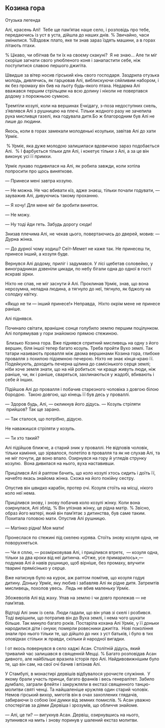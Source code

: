 ## Козина гора

Отузька легенда

Алі, красень Алі!
 Тебе ще пам’ятає наше село, і розповідь про тебе, передаючись із уст в уста, дійшла до наших днів.
% Звичайно, часи змінилися.
%Вздовж плато, яке ти знав зараз їздять машини, а в горах літають птахи.

% Цікаво, чи обігнав би ти їх на своєму скакуні?
 Я не знаю...
Але ти міг скоріше загнати свого улюбленого коня і занапастити себе, ніж поступитися славою першого джигіта.

Швидше за вітер носив гірський кінь свого господаря.
Заздрила отузька молодь, дивлячись, як гарцював Алі, виблискуючи сяйливим набором, і як без промаху він бив на льоту будь-якого птаха. Недарма Алі вважався першим стрільцем на всю долину і ніколи не повертався додому з порожньою сумкою.

Тремтіли козулі, коли на вершинах Ечкідагу, з-поза недоступних скель, з’являвся Алі з рушницею на плечі.
Тільки жодного разу не зачепила рука мисливця газелі, яка годувала дитя.Бо ж благородним був Алі не лише до людини.

Якось, коли в горах замекали молоденькі козульки, завітав Алі до хати Урміє.

 % Урміє, яка дуже молодою залишиласи вдовичкою зараз подобається Алі.
 % І фарбується тільки для Алі, і кокетує тільки з Алі, а за це він виконує усі її примхи.

Урміє лукаво подивилася на Алі, як робила завжди, коли хотіла попросити про щось виняткове.

— Принеси мені завтра козулю.

— Не можна.
Не час вбивати кіз, адже знаєш, тільки почали годувати, — зауважив Алі, дивуючись такому проханню.

— Я хочу!
Для мене міг би зробити виняток.

— Не можу.

— Ну тоді йди геть.
Забудь дорогу сюди!

Знизав плечима Алі, не чекав цього, повертаючись до дверей, мовив: — Дурна жінка.

— До дурної чому ходиш?
Сеїт-Мемет не каже так.
Не принесеш ти, принесе інший, а козуля буде.

Вернувся Алі додому, приліг і задумався.
У лісі щебетав соловейко, у виноградниках дзвеніли цикади, по небу бігали одна до одної в гості яскраві зірки.

Ніхто не спав, не міг заснути й Алі.
Проклинав Урміє, знав, що вона нерозумна, неладна людина, а тягнуло до неї, тягнуло, як бджолу на солодку квітку.

«Якщо не ти — інший принесе!» Неправда,
 Ніхто окрім мене не принесе раніше.

Алі піднявся.

Починало світати, вранішнє сонце голубило землю першим поцілунком.
Алі попрямував у гори знайомою прямою стежиною.

 Близько Козина гора.
Вже піднявся спритний мисливець на одну з його вершин, біля іншої тепер багато козуль.
Треба пройти Вухо землі.
Так татари називають провалля між двома вершинами Козина гора, глибоке провалля з похилою підземною печерою.
Ніхто не знає кінця-краю її.
Подейкують, доходить печерна щілина до самісінького серця землі; ніби хоче земля знати, що на ній робиться: чи краще живуть люди, ніж раніше, чи, як і раніше, сваряться, захлинаються у жадобі, вбивають і себе й інших.

Підійшов Алі до провалля і побачив старезного чоловіка з довгою білою бородою.
 Такою довгою, що кінець її був десь у проваллі.

— Здоров будь, Алі, — окликнув його дідусь. — Козуль стріляти  прийшов?
Так ще зарано.

— Так сталося, що потрібно, дідусю.

Не наважишся стріляти у козуль.

— Ти хто такий?

Алі підійшов ближче, а старий зник у проваллі.
Не відповів чоловік, тільки каміння, що зірвалося, полетіло в провалля та як не слухав Алі, та не міг почути, де воно впало.
Озирнувся на гору й угледів струнку козулю.
 Вона дивилася на нього, вуха наставивши.

Прицілився Алі й раптом бачить, що коло козулі хтось сидить і доїть її, начебто якась знайома жінка.
Схожа на його покійну сестру.

Опустив він швидко карабін, протер очі.
Козуля стоїть на місці, нікого коло неї нема.

Прицілився знову, і знову побачив коло козулі жінку.
Коли вона озирнулася, Алі зблід.
% Він упізнав жінку, це рідна матір.
% Звісно, ​​образ його матері, який він пам’ятає з дитинства, був саме таким.
Похитала головою мати.
Опустив Алі рушницю.

— Матінко рідна!
Моя мати!

Пронеслася по стежині під скелею курява.
Стоїть знову козуля одна, не поворухнеться.

— Чи я сплю, — розмірковував Алі, і прицілився втретє,  — козуля одна, тільки за два кроки від неї дитинча.
«Отже, усе примарилось»,— подумав Алі й навів рушницю, щоб вірніше, без промаху, влучити тварині прямісінько у серце.

Вже натиснув було на курок, аж раптом помітив, що козуля годує дитину.
Доньку Урміє, яку любив і забавляв Алі як рідне дитя.
Затремтів мисливець, похолов увесь.
 Ледь не вбив маленьку Урміє.

Збожеволів Алі від жаху.
Упав на землю і чи довго пролежав — не пам’ятав.

Відтоді Алі зник із села.
Люди гадали, що він упав зі скелі і розбився.
Тоді вирішили, що потрапив він до Вуха землі, і нема чого шукати більше.
Так минуло багато років.
Постаріла кохана Алі Урміє, у її доньки народилися діти і онуки; померли ровесники джигіта.
 Нові покоління знали про нього тільки те, що дійшло до них з уст батьків, і було в тих оповідках стільки ж правди, скільки й народної вигадки.

І от якось повернувся в село хаджі Асан.
Столітній дідусь, який тривалий час залишався в священній Мецці.
% Багато розповідав Асан дивного, але найбільше вразила історія про Алі.
Найдивовижнішим було те, що він сам, на свої очі бачив і впізнав Алі.

У Стамбулі, в монастирі дервішів відбувалося урочисте служіння.
 У якому брали участь принци, багато франків і весь генералітет.
Забило думбало, заграли флейти і закружляли в екстазі священного танцю-молитви святі ченці.
Та найшаленіше кружляв один старий чоловік.
Немов гірський вихор, миготів він в очах захоплених глядачів, забираючи із собою їхні думки від земних помислів.
% Асан уважно спостерігав за діями Дервіша і зрозумів, що обличчя знайоме.

— Алі, це ти? — вигукнув Асан.
Дервіш, озирнувшись на нього, зупинився на мить і знову поринув у шалений екстаз молитви.
